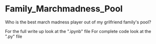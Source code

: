 # Family_Marchmadness_Pool
Who is the best march madness player out of my grilfriend family's pool?

For the full write up look at the ".ipynb" file
For complete code look at the ".py" file
